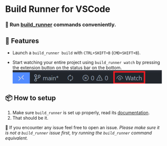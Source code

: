 # Build Runner for VSCode

### 🔨 Run [build_runner](https://pub.dev/packages/build_runner) commands conveniently.

## 🌟 Features

* Launch a `build_runner build` with `CTRL+SHIFT+B` (`CMD+SHIFT+B`).

* Start watching your entire project using `build_runner watch` by pressing the extension button on the status bar on the bottom.
![](assets/screen2.png)

## 📦 How to setup

1.  Make sure `build_runner` is set up properly, read its [documentation](https://pub.dev/packages/build_runner). 
2.  That should be it.

🐛 If you encounter any issue feel free to open an issue. *Please make sure it is not a `build_runner` issue first, try running the `build_runner` command equivalent.*


